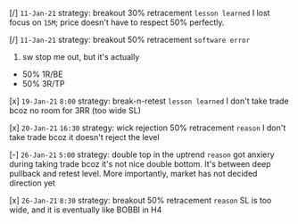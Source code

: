 

[/] `11-Jan-21`
strategy: breakout 30% retracement
`lesson learned` I lost focus on `15M`; price doesn't have to respect 50% perfectly.


[/] `11-Jan-21`
strategy: breakout 50% retracement
`software error`
1. sw stop me out, but it's actually 
- 50% 1R/BE 
- 50% 3R/TP

[x] `19-Jan-21` `8:00`
strategy: break-n-retest
`lesson learned` I don't take trade bcoz no room for 3RR (too wide SL)

[x] `20-Jan-21` `16:30`
strategy: wick rejection 50% retracement
`reason` I don't take trade bcoz it doesn't reject the level

[-] `26-Jan-21` `5:00`
strategy: double top in the uptrend 
`reason` got anxiery during taking trade bcoz it's not nice double bottom. It's between deep pullback and retest level. More importantly, market has not decided direction yet

[x] `26-Jan-21` `8:30`
strategy: breakout 50% retracement
`reason` SL is too wide, and it is eventually like BOBBI in H4